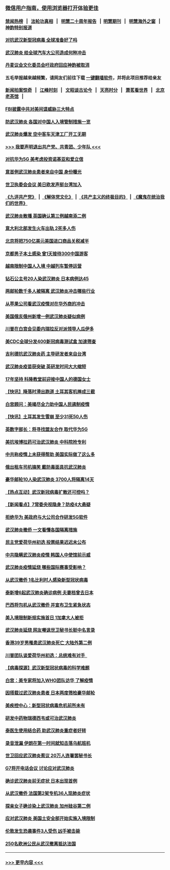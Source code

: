 ### [微信用户指南，使用浏览器打开体验更佳](https://github.com/gfw-breaker/banned-news1/blob/master/indexes/wechat-guide.md?t=0)
#### [禁闻热榜](热点新闻.md?t=0)  &nbsp;&nbsp;|&nbsp;&nbsp; [法轮功真相](https://github.com/gfw-breaker/truth/blob/master/README.md?t=0) &nbsp;&nbsp;|&nbsp;&nbsp; [明慧二十周年报告](https://github.com/gfw-breaker/mh-reports/blob/master/README.md?t=0) &nbsp;&nbsp;|&nbsp;&nbsp;[明慧期刊](https://github.com/gfw-breaker/mh-qikan) &nbsp;&nbsp;|&nbsp;&nbsp; [明慧海外之窗](https://github.com/gfw-breaker/mh-news/blob/master/README.md?t=0) &nbsp;&nbsp;|&nbsp;&nbsp; [神韵特别报道](https://github.com/gfw-breaker/mh-news/blob/master/shenyun.md?t=0)
#### [对抗武汉新型冠病毒 全球准备好了吗](../pages/nsc418/n11850142.md?t=02070922) 
#### [武汉肺炎 给全球汽车大公司造成何种冲击](../pages/nsc418/n11850056.md?t=02070922) 
#### [丹麦议会文化委员会吁政府回应神韵被取消](../pages/nsc418/n11849312.md?t=02070922) 
#### 五毛举报越来越频繁，请网友们前往下载 [一键翻墙软件](https://github.com/gfw-breaker/ssr-accounts)，并将此项目推荐给亲友
#### [新闻拍案惊奇](https://github.com/gfw-breaker/banned-news1/blob/master/pages/link4.md) &nbsp;&nbsp;|&nbsp;&nbsp; [江峰时刻](https://github.com/gfw-breaker/banned-news1/blob/master/pages/link4.md) &nbsp;&nbsp;|&nbsp;&nbsp; [文昭谈古论今](https://github.com/gfw-breaker/banned-news1/blob/master/pages/link4.md) &nbsp;&nbsp;|&nbsp;&nbsp; [天亮时分](https://github.com/gfw-breaker/banned-news1/blob/master/pages/link4.md) &nbsp;&nbsp;|&nbsp;&nbsp; [萧茗看世界](https://github.com/gfw-breaker/banned-news1/blob/master/pages/link4.md) &nbsp;&nbsp;|&nbsp;&nbsp; [北京老茶馆](https://github.com/gfw-breaker/banned-news1/blob/master/pages/link4.md) &nbsp;&nbsp;|&nbsp;&nbsp; 
#### [FBI披露中共对美间谍威胁三大特点](../pages/nsc418/n11849700.md?t=02070922) 
#### [防武汉肺炎 各国对中国人入境管制措施一览](../pages/nsc418/n11838726.md?t=02070922) 
#### [武汉肺炎爆发 空中客车天津工厂开工无期](../pages/nsc418/n11849634.md?t=02070922) 
#### [>>> 我要声明退出共产党、共青团、少年队 <<<](https://github.com/begood0513/goodnews/blob/master/quit/letter.md) 
#### [对抗华为5G 美考虑投资诺基亚和爱立信](../pages/nsc418/n11849510.md?t=02070922) 
#### [意首例武汉肺炎患者来自中国 身份曝光](../pages/nsc418/n11849454.md?t=02070922) 
#### [世卫执委会会议 美日欧发声挺台湾加入](../pages/nsc418/n11849433.md?t=02070922) 
#### [《九评共产党》](https://github.com/begood0513/9ping.md/blob/master/README.md) &nbsp;|&nbsp; [《解体党文化》](../../../../jtdwh.md/blob/master/README.md)  &nbsp;|&nbsp; [《共产主义的终极目的》](../../../../gczydzjmd.md/blob/master/README.md) &nbsp;|&nbsp; [《魔鬼在统治我们的世界》](../../../../mgztzwmdsj.md/blob/master/README.md) 
#### [武汉肺炎散播 英国确认第三例越南添二例](../pages/nsc418/n11849439.md?t=02070922) 
#### [意大利北部发生火车出轨 2死多人伤](../pages/nsc418/n11848999.md?t=02070922) 
#### [北京将把750亿美元美国进口商品关税减半](../pages/nsc418/n11848896.md?t=02070922) 
#### [京都男子本土感染 曾1天接待300中国游客](../pages/nsc418/n11848641.md?t=02070922) 
#### [越南限制中国人入境 中越列车暂停运营](../pages/nsc418/n11847844.md?t=02070922) 
#### [钻石公主号20人染武汉肺炎 日本病例达45](../pages/nsc418/n11847823.md?t=02070922) 
#### [两邮轮数千多人被隔离 武汉肺炎冲击哪些行业](../pages/nsc418/n11847456.md?t=02070922) 
#### [从苹果公司看武汉疫情对在华外商的冲击](../pages/nsc418/n11847586.md?t=02070922) 
#### [美国俄亥俄州新增一例武汉肺炎疑似病例](../pages/nsc418/n11847714.md?t=02070922) 
#### [川普在白宫会见委内瑞拉反对派领导人瓜伊多](../pages/nsc418/n11847391.md?t=02070922) 
#### [美CDC全球分发400新冠病毒测试盒 加速筛查](../pages/nsc418/n11847260.md?t=02070922) 
#### [吉利德抗武汉肺炎药 主导研发者来自台湾](../pages/nsc418/n11847064.md?t=02070922) 
#### [武汉肺炎疫苗获突破 英研发时间大大缩短](../pages/nsc418/n11846915.md?t=02070922) 
#### [17年坚持 科隆教堂前迎接中国人的德国女士](../pages/nsc418/n11846781.md?t=02070922) 
#### [【快讯】降落时滑出跑道 土耳其客机摔成三截](../pages/nsc418/n11847021.md?t=02070922) 
#### [白宫顾问：美竭尽全力助中国人民遏制疫情](../pages/nsc418/n11846756.md?t=02070922) 
#### [【快讯】土耳其发生雪崩 至少31死50人伤](../pages/nsc418/n11846680.md?t=02070922) 
#### [英数字部长：将寻找盟友合作 取代华为5G](../pages/nsc418/n11846485.md?t=02070922) 
#### [美抗埃博拉药可治武汉肺炎 中科院抢专利](../pages/nsc418/n11846409.md?t=02070922) 
#### [中共称疫情上未获得帮助 美国实际做了这么多](../pages/nsc418/n11846008.md?t=02070922) 
#### [俄出租车司机搞笑 戴防毒面具抗武汉肺炎](../pages/nsc418/n11845703.md?t=02070922) 
#### [豪华邮轮10人染武汉肺炎 3700人将隔离14天](../pages/nsc418/n11845543.md?t=02070922) 
#### [【热点互动】武汉新冠病毒扩散还可控吗？](../pages/nsc418/n11844750.md?t=02070922) 
#### [【新闻看点】7常委央视隐身？防疫4大悬疑](../pages/nsc418/n11844611.md?t=02070922) 
#### [拒绝华为 美政府与大公司合作研发5G软件](../pages/nsc418/n11844625.md?t=02070922) 
#### [武汉肺炎撤侨 一文看懂各国隔离措施](../pages/nsc418/n11844216.md?t=02070922) 
#### [民主党爱荷华州初选 投票结果迟迟未公布](../pages/nsc418/n11844207.md?t=02070922) 
#### [中共隐瞒武汉肺炎疫情 韩国人中使馆前示威](../pages/nsc418/n11844084.md?t=02070922) 
#### [武汉肺炎疫情延烧 哪些国际赛事受影响？](../pages/nsc418/n11843958.md?t=02070922) 
#### [从武汉撤侨 1名比利时人感染新型冠状病毒](../pages/nsc418/n11843977.md?t=02070922) 
#### [泰新增6起武汉肺炎确诊病例 夫妻档曾去日本](../pages/nsc418/n11843900.md?t=02070922) 
#### [巴西将包机从武汉撤侨 并宣布卫生紧急状态](../pages/nsc418/n11843418.md?t=02070922) 
#### [美入境限制新规实施首日 1加拿大人被拒](../pages/nsc418/n11843058.md?t=02070922) 
#### [武汉肺炎延烧 网友嘲讽世卫秘书长挺中名言录](../pages/nsc418/n11843056.md?t=02070922) 
#### [香港39岁男罹患武汉肺炎死亡 大陆外第二例](../pages/nsc418/n11843026.md?t=02070922) 
#### [川普团队谈爱荷华州初选：总统难有对手  ](../pages/nsc418/n11842867.md?t=02070922) 
#### [【病毒探源】武汉新型冠状病毒的科学难题](../pages/nsc418/n11842176.md?t=02070922) 
#### [白宫：美专家将加入WHO团队访华 了解疫情](../pages/nsc418/n11842198.md?t=02070922) 
#### [因搭载过武汉肺炎患者 日本两度筛检豪华邮轮](../pages/nsc418/n11842447.md?t=02070922) 
#### [美疾控中心：新型冠状病毒危机前所未有](../pages/nsc418/n11842406.md?t=02070922) 
#### [研发中药物瑞德西韦或可治武汉肺炎](../pages/nsc418/n11842100.md?t=02070922) 
#### [泰医生使用结合药 助武汉肺炎重症者好转](../pages/nsc418/n11842096.md?t=02070922) 
#### [录音泄漏 伊朗在第一时间就知击落乌航班机](../pages/nsc418/n11842002.md?t=02070922) 
#### [世卫回应武汉肺炎惹议 20万人连署罢秘书长](../pages/nsc418/n11841664.md?t=02070922) 
#### [G7将开电话会议 讨论应对武汉肺炎](../pages/nsc418/n11841658.md?t=02070922) 
#### [确诊武汉肺炎前无症状 日本出现首例](../pages/nsc418/n11841567.md?t=02070922) 
#### [从武汉撤侨 法国第2架专机36人现肺炎症状](../pages/nsc418/n11841382.md?t=02070922) 
#### [探亲女子确诊染上武汉肺炎 加州硅谷第二例](../pages/nsc418/n11839784.md?t=02070922) 
#### [应对武汉肺炎 美国土安全部开始实施入境限制](../pages/nsc418/n11839729.md?t=02070922) 
#### [伦敦发生恐袭事件3人受伤 凶手被击毙](../pages/nsc418/n11839442.md?t=02070922) 
#### [250名欧洲公民从武汉撤离抵达法国](../pages/nsc418/n11839438.md?t=02070922) 

----
#### [ >>> 更早内容 <<< ](../indexes/nsc418-earlier.md)
